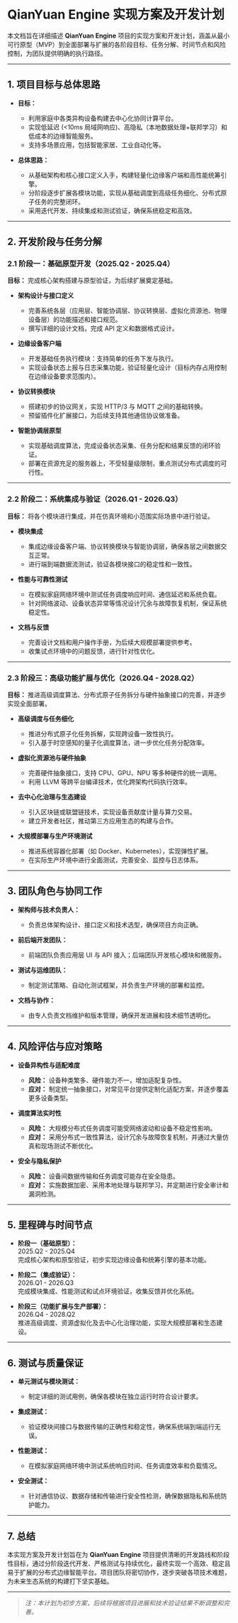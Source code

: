 # QianYuan Engine 实现方案及开发计划

本文档旨在详细描述 **QianYuan Engine** 项目的实现方案和开发计划，涵盖从最小可行原型（MVP）到全面部署与扩展的各阶段目标、任务分解、时间节点和风险控制，为团队提供明确的执行路径。

---

## 1. 项目目标与总体思路

- **目标：**
  - 利用家庭中各类异构设备构建去中心化协同计算平台。
  - 实现低延迟 (<10ms 局域网响应)、高隐私（本地数据处理+联邦学习）和低成本的边缘智能服务。
  - 支持多场景应用，包括智能家居、工业自动化等。

- **总体思路：**
  - 从基础架构和核心接口定义入手，构建轻量化边缘客户端和高性能统筹引擎。
  - 分阶段逐步扩展各模块功能，实现从基础调度到高级任务细化、分布式原子任务的完整闭环。
  - 采用迭代开发、持续集成和测试验证，确保系统稳定和高效。

---

## 2. 开发阶段与任务分解

### 2.1 阶段一：基础原型开发（2025.Q2 - 2025.Q4）

**目标：** 完成核心架构搭建与原型验证，为后续扩展奠定基础。

- **架构设计与接口定义**
  - 完善系统各层（应用层、智能协调层、协议转换层、虚拟化资源池、物理设备层）的功能描述和接口规范。
  - 撰写详细的设计文档，完成 API 定义和数据格式设计。

- **边缘设备客户端**
  - 开发基础任务执行模块：支持简单的任务下发与执行。
  - 实现设备状态上报与日志采集功能，验证轻量化设计（目标内存占用控制在边缘设备要求范围内）。

- **协议转换模块**
  - 搭建初步的协议网关，实现 HTTP/3 与 MQTT 之间的基础转换。
  - 预留插件化扩展接口，为后续支持其他通信协议做准备。

- **智能协调层原型**
  - 实现基础调度算法，完成设备状态采集、任务分配和结果反馈的闭环验证。
  - 部署在资源充足的服务器上，不受轻量级限制，重点测试分布式调度的可行性。

---

### 2.2 阶段二：系统集成与验证（2026.Q1 - 2026.Q3）

**目标：** 将各个模块进行集成，并在仿真环境和小范围实际场景中进行验证。

- **模块集成**
  - 集成边缘设备客户端、协议转换模块与智能协调层，确保各层之间数据交互正常。
  - 进行端到端数据流测试，验证各模块接口的稳定性和一致性。

- **性能与可靠性测试**
  - 在模拟家庭网络环境中测试任务调度响应时间、通信延迟和系统负载。
  - 针对网络波动、设备状态异常等情况设计冗余与故障恢复机制，保证系统稳定性。

- **文档与反馈**
  - 完善设计文档和用户操作手册，为后续大规模部署提供参考。
  - 收集试点环境中的问题反馈，进行针对性优化。

---

### 2.3 阶段三：高级功能扩展与优化（2026.Q4 - 2028.Q2）

**目标：** 推进高级调度算法、分布式原子任务拆分与硬件抽象接口的完善，并逐步实现全面部署。

- **高级调度与任务细化**
  - 推进分布式原子化任务拆解，实现跨设备一致性执行。
  - 引入基于时空感知的量子化调度算法，进一步优化任务分配效率。

- **虚拟化资源池与硬件抽象**
  - 完善硬件抽象接口，支持 CPU、GPU、NPU 等多种硬件的统一调用。
  - 利用 LLVM 等跨平台编译技术，优化跨架构代码执行效率。

- **去中心化治理与生态建设**
  - 引入区块链或联盟链技术，实现设备贡献度计量与算力交易。
  - 建立开发者社区，推动第三方应用生态的构建与合作。

- **大规模部署与生产环境测试**
  - 推进系统容器化部署（如 Docker、Kubernetes），实现弹性扩展。
  - 在实际生产环境中进行全面测试，完善安全、监控与日志体系。

---

## 3. 团队角色与协同工作

- **架构师与技术负责人：**
  - 负责总体架构设计、接口定义和技术选型，确保项目方向正确。
  
- **前后端开发团队：**
  - 前端团队负责应用层 UI 与 API 接入；后端团队开发核心模块和微服务。
  
- **测试与运维团队：**
  - 制定测试策略、自动化测试框架，并负责生产环境的部署和监控。

- **文档与协作：**
  - 由专人负责文档维护和版本管理，确保开发进展和技术细节透明化。

---

## 4. 风险评估与应对策略

- **设备异构性与适配难度**
  - **风险：** 设备种类繁多、硬件能力不一，增加适配复杂性。
  - **应对：** 制定统一抽象接口，对常见平台提供定制化适配方案，并逐步覆盖更多设备类型。

- **调度算法实时性**
  - **风险：** 大规模分布式任务调度可能受网络波动和设备不稳定性影响。
  - **应对：** 采用分布式一致性算法，设计冗余与故障恢复机制，并通过大量仿真和现场测试不断优化。

- **安全与隐私保护**
  - **风险：** 设备间数据传输和任务调度可能存在安全隐患。
  - **应对：** 实施数据加密、采用本地处理与联邦学习，并定期进行安全审计和漏洞检测。

---

## 5. 里程碑与时间节点

- **阶段一（基础原型）：**  
  2025.Q2 - 2025.Q4  
  完成核心架构和原型验证，初步实现边缘设备和统筹引擎的基本功能。

- **阶段二（集成验证）：**  
  2026.Q1 - 2026.Q3  
  完成模块集成、性能测试和试点环境验证，收集反馈并优化系统。

- **阶段三（功能扩展与生产部署）：**  
  2026.Q4 - 2028.Q2  
  推进高级调度、资源虚拟化及去中心化治理功能，实现大规模部署和生态建设。

---

## 6. 测试与质量保证

- **单元测试与模块测试：**
  - 制定详细的测试用例，确保各模块在独立运行时符合设计要求。
  
- **集成测试：**
  - 验证模块间接口与数据传输的正确性和稳定性，确保系统端到端运行无误。

- **性能测试：**
  - 在模拟家庭网络环境中测试系统响应时间、任务调度效率和负载情况。

- **安全测试：**
  - 针对通信协议、数据存储和传输进行安全性检测，确保数据隐私和系统防护能力。

---

## 7. 总结

本实现方案及开发计划旨在为 **QianYuan Engine** 项目提供清晰的开发路线和阶段性目标，通过分阶段迭代开发、严格测试与持续优化，最终实现一个高效、稳定且易于扩展的分布式边缘智能平台。项目团队将密切协作，逐步突破各项技术难题，为未来生态系统的构建打下坚实基础。

---

> *注：本计划为初步方案，后续将根据项目进展和技术验证结果不断调整和完善。*



